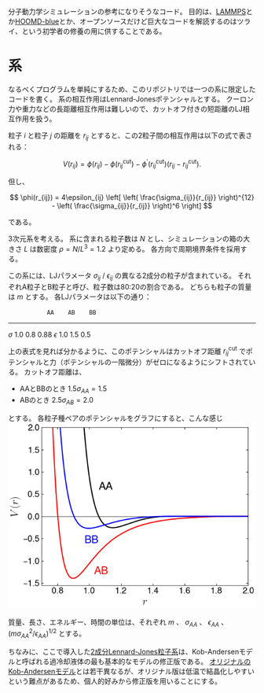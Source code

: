 分子動力学シミュレーションの参考になりそうなコード。
目的は、[LAMMPS](https://github.com/lammps/lammps)とか[HOOMD-blue](https://github.com/glotzerlab/hoomd-blue)とか、オープンソースだけど巨大なコードを解読するのはツライ、という初学者の修養の用に供することである。

# 系

なるべくプログラムを単純にするため、このリポジトリでは一つの系に限定したコードを書く。
系の相互作用はLennard-Jonesポテンシャルとする。
クーロン力や重力などの長距離相互作用は難しいので、カットオフ付きの短距離のLJ相互作用を扱う。

粒子 $i$ と粒子 $j$ の距離を $r_{ij}$
とすると、この2粒子間の相互作用は以下の式で表される：

$$
V(r_{ij}) = \phi(r_{ij}) - \phi(r_{ij}^\mathrm{cut}) - \phi^\prime(r_{ij}^\mathrm{cut}) (r_{ij} - r^\mathrm{cut}_{ij}).
$$

但し、

$$
\phi(r_{ij}) = 4\epsilon_{ij} \left[ \left( \frac{\sigma_{ij}}{r_{ij}} \right)^{12} - \left( \frac{\sigma_{ij}}{r_{ij}} \right)^6 \right]
$$

である。

3次元系を考える。 系に含まれる粒子数は $N$
とし、シミュレーションの箱の大きさ $L$ は数密度 $\rho = N/L^3 = 1.2$
より定める。 各方向で周期境界条件を採用する。

この系には、LJパラメータ $\sigma_{ij}$ / $\epsilon_{ij}$
の異なる2成分の粒子が含まれている。
それぞれA粒子とB粒子と呼び、粒子数は80:20の割合である。
どちらも粒子の質量は $m$ とする。 各LJパラメータは以下の通り：

               AA    AB    BB
  ------------ ----- ----- ------
  $\sigma$     1.0   0.8   0.88
  $\epsilon$   1.0   1.5   0.5

上の表式を見れば分かるように、このポテンシャルはカットオフ距離
$r_{ij}^\mathrm{cut}$
でポテンシャルと力（ポテンシャルの一階微分）がゼロになるようにシフトされている。
カットオフ距離は、

-   AAとBBのとき $1.5\sigma_{AA} = 1.5$
-   ABのとき $2.5\sigma_{AB} = 2.0$

とする。 各粒子種ペアのポテンシャルをグラフにすると、こんな感じ
![](./potential.png)

質量、長さ、エネルギー、時間の単位は、それぞれ $m$ 、 $\sigma_{AA}$ 、
$\epsilon_{AA}$ 、 $(m\sigma_{AA}^2/\epsilon_{AA})^{1/2}$ とする。

ちなみに、ここで導入した[2成分Lennard-Jones粒子系](https://doi.org/10.1063/5.0004093)は、Kob-Andersenモデルと呼ばれる過冷却液体の最も基本的なモデルの修正版である。
[オリジナルのKob-Andersenモデル](https://doi.org/10.1103/physreve.51.4626)とは若干異なるが、オリジナル版は低温で結晶化しやすいという難点があるため、個人的好みから修正版を用いることにする。
